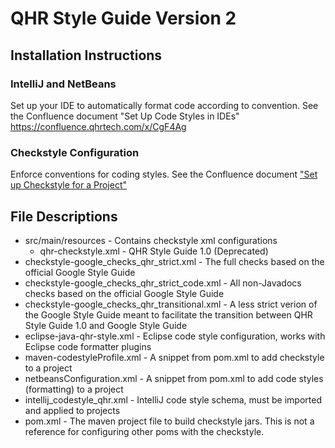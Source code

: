 # QHR Style Guide Version 2

## Installation Instructions

### IntelliJ and NetBeans
Set up your IDE to automatically format code according to convention. See the Confluence document "Set Up Code Styles in IDEs"
https://confluence.qhrtech.com/x/CgF4Ag

### Checkstyle Configuration
Enforce conventions for coding styles. See the Confluence document ["Set up Checkstyle for a Project"](https://qhr.atlassian.net/l/cp/yQLoMLAw)

## File Descriptions
- src/main/resources - Contains checkstyle xml configurations
    - qhr-checkstyle.xml - QHR Style Guide 1.0 (Deprecated)
- checkstyle-google_checks_qhr_strict.xml - The full checks based on the official Google Style Guide
- checkstyle-google_checks_qhr_strict_code.xml - All non-Javadocs checks based on the official Google Style Guide
- checkstyle-google_checks_qhr_transitional.xml - A less strict verion of the Google Style Guide meant to facilitate the transition between QHR Style Guide 1.0 and Google Style Guide
- eclipse-java-qhr-style.xml - Eclipse code style configuration, works with Eclipse code formatter plugins
- maven-codestyleProfile.xml - A snippet from pom.xml to add checkstyle to a project
- netbeansConfiguration.xml - A snippet from pom.xml to add code styles (formatting) to a project
- intellij_codestyle_qhr.xml - IntelliJ code style schema, must be imported and applied to projects
- pom.xml - The maven project file to build checkstyle jars.  This is not a reference for configuring other poms with the checkstyle.
